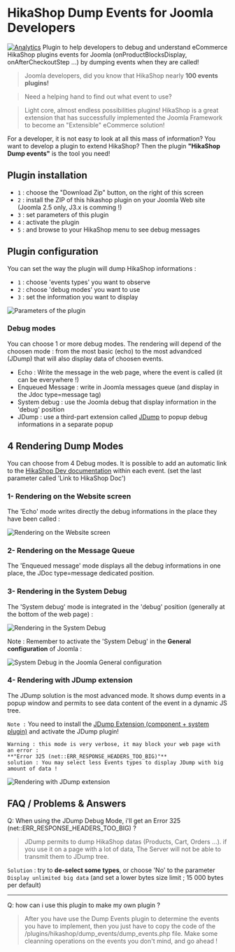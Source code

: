 HikaShop Dump Events for Joomla Developers
=====================
[![Analytics](https://ga-beacon.appspot.com/UA-5106495-4/hikashop_dump_events/readme)](https://github.com/igrigorik/ga-beacon)
Plugin to help developers to debug and understand eCommerce HikaShop plugins events for Joomla (onProductBlocksDisplay, onAfterCheckoutStep ...) by dumping events when they are called!

> Joomla developers, did you know that HikaShop nearly **100 events plugins!**

> Need a helping hand to find out what event to use?

> Light core, almost endless possibilities plugins! HikaShop is a great extension that has successfully implemented the Joomla Framework to become an "Extensible" eCommerce solution! 

For a developer, it is not easy to look at all this mass of information? 
You want to develop a plugin to extend HikaShop? Then the plugin **"HikaShop Dump events"** is the tool you need!


## Plugin installation

- `1` : choose the "Download Zip" button, on the right of this screen
- `2` : install the ZIP of this hikashop plugin on your Joomla Web site (Joomla 2.5 only, J3.x is comming !)
- `3` : set parameters of this plugin
- `4` : activate the plugin
- `5` : and browse to your HikaShop menu to see debug messages


## Plugin configuration

You can set the way the plugin will dump HikaShop informations :
- `1` : choose 'events types' you want to observe
- `2` : choose 'debug modes' you want to use
- `3` : set the information you want to display

![Parameters of the plugin](/docs/captures/debug0.png "Parameters of the plugin")


### Debug modes
You can choose 1 or more debug modes. The rendering will depend of the choosen mode : from the most basic (echo) to the most advandced (JDump) that will also display data of choosen events.

- Echo : Write the message in the web page, where the event is called (it can be everywhere !)
- Enqueued Message : write in Joomla messages queue (and display in the Jdoc type=message tag)
- System debug : use the Joomla debug that display information in the 'debug' position
- JDump : use a third-part extension called <a href='http://extensions.joomla.org/extensions/miscellaneous/development/1509' target='_blank'>JDump</a> to popup debug informations in a separate popup


## 4 Rendering Dump Modes

You can choose from 4 Debug modes.
It is possible to add an automatic link to the <a href='http://www.hikashop.com/support/documentation/62-hikashop-developer-documentation.html' target='_blank'>HikaShop Dev documentation</a> within each event. (set the last parameter called 'Link to HikaShop Doc')

### 1- Rendering on the Website screen
The 'Echo' mode writes directly the debug informations in the place they have been called :

![Rendering on the Website screen](/docs/captures/debug1.png "Rendering on the Website screen")

### 2- Rendering on the Message Queue
The 'Enqueued message' mode displays all the debug informations in one place, the JDoc type=message dedicated position.


### 3- Rendering in the System Debug
The 'System debug' mode is integrated in the 'debug' position (generally at the bottom of the web page) :

![Rendering in the System Debug](/docs/captures/debug2.png "Rendering in the System Debug")



Note : Remember to activate the 'System Debug' in the **General configuration** of Joomla :

![System Debug in the Joomla General configuration](/docs/captures/debug2b.png "System Debug in the Joomla General configuration")


### 4- Rendering with JDump extension
The JDump solution is the most advanced mode. It shows dump events in a popup window and permits to see data content of the event in a dynamic JS tree.

`Note :` You need to install the <a href='http://extensions.joomla.org/extensions/miscellaneous/development/1509' target='_blank'>JDump Extension (component + system plugin)</a> and activate the JDump plugin!

```
Warning : this mode is very verbose, it may block your web page with an error :
**"Error 325 (net::ERR_RESPONSE_HEADERS_TOO_BIG)"**
solution : You may select less Events types to display JDump with big amount of data !
```

![Rendering with JDump extension](/docs/captures/debug3.png "Rendering with JDump extension")

## FAQ / Problems & Answers

Q: When using the JDump Debug Mode, i'll get an Error 325 (net::ERR_RESPONSE_HEADERS_TOO_BIG) ?
> JDump permits to dump HikaShop datas (Products, Cart, Orders ...). if you use it on a page with a lot of data, The Server will not be able to transmit them to JDump tree.

`Solution` : try to **de-select some types**, or choose 'No' to the parameter `Display unlimited big data` (and set a lower bytes size limit ; 15 000 bytes per default)

***
Q: how can i use this plugin to make my own plugin ?
> After you have use the Dump Events plugin to determine the events you have to implement, then you just have to copy the code of the /plugins/hikashop/dump_events/dump_events.php file. Make some cleanning operations on the events you don't mind, and go ahead !
